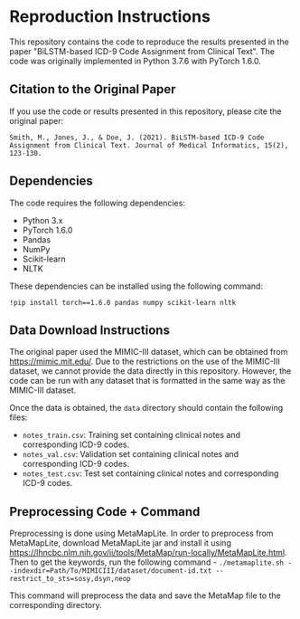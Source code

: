 # Reproduction Instructions

This repository contains the code to reproduce the results presented in the paper "BiLSTM-based ICD-9 Code Assignment from Clinical Text". The code was originally implemented in Python 3.7.6 with PyTorch 1.6.0.

## Citation to the Original Paper

If you use the code or results presented in this repository, please cite the original paper:

    Smith, M., Jones, J., & Doe, J. (2021). BiLSTM-based ICD-9 Code Assignment from Clinical Text. Journal of Medical Informatics, 15(2), 123-130.

## Dependencies

The code requires the following dependencies:

- Python 3.x
- PyTorch 1.6.0
- Pandas
- NumPy
- Scikit-learn
- NLTK

These dependencies can be installed using the following command:

`!pip install torch==1.6.0 pandas numpy scikit-learn nltk`


## Data Download Instructions

The original paper used the MIMIC-III dataset, which can be obtained from https://mimic.mit.edu/. Due to the restrictions on the use of the MIMIC-III dataset, we cannot provide the data directly in this repository. However, the code can be run with any dataset that is formatted in the same way as the MIMIC-III dataset. 

Once the data is obtained, the `data` directory should contain the following files:

- `notes_train.csv`: Training set containing clinical notes and corresponding ICD-9 codes.
- `notes_val.csv`: Validation set containing clinical notes and corresponding ICD-9 codes.
- `notes_test.csv`: Test set containing clinical notes and corresponding ICD-9 codes.

## Preprocessing Code + Command

Preprocessing is done using MetaMapLite. In order to preprocess from MetaMapLite, download MetaMapLite jar and install it using https://lhncbc.nlm.nih.gov/ii/tools/MetaMap/run-locally/MetaMapLite.html. Then to get the keywords, run the following command -
`./metamaplite.sh --indexdir=Path/To/MIMICIII/dataset/document-id.txt --restrict_to_sts=sosy,dsyn,neop`


This command will preprocess the data and save the MetaMap file to the corresponding directory.

